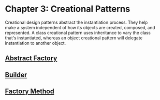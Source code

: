 # Chapter 3: Creational Patterns

Creational design patterns abstract the instantiation process. They help make a system independent of how its objects are created, composed, and represented. A class creational pattern uses inheritance to vary the class that's instantiated, whereas an object creational pattern will delegate instantiation to another object.

## [Abstract Factory](./AbstractFactory)
## [Builder](./Builder)
## [Factory Method](./FactoryMethod)
